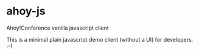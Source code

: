 # ahoy-js
Ahoy!Conference vanilla javascript client

This is a minimal plain javascript demo client (without a UI) for developers. :-)
